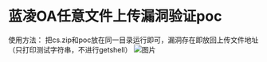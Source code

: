 # 蓝凌OA任意文件上传漏洞验证poc

使用方法：
把cs.zip和poc放在同一目录运行即可，漏洞存在即放回上传文件地址（只打印测试字符串，不进行getshell）
![图片](https://github.com/ZXX-9527/l2_poc/assets/52208894/f3b2d645-06fc-4f62-bcfc-1f7caf2cd902)
